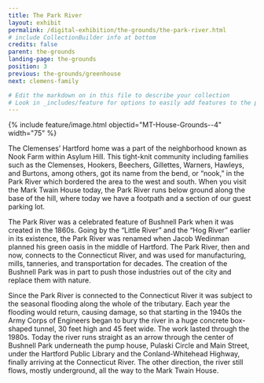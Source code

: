 ```yaml
---
title: The Park River
layout: exhibit
permalink: /digital-exhibition/the-grounds/the-park-river.html
# include CollectionBuilder info at bottom
credits: false
parent: the-grounds
landing-page: the-grounds
position: 3
previous: the-grounds/greenhouse
next: clemens-family

# Edit the markdown on in this file to describe your collection
# Look in _includes/feature for options to easily add features to the page
---
```

{% include feature/image.html objectid="MT-House-Grounds--4" width="75" %}

The Clemenses’ Hartford home was a part of the neighborhood known as Nook Farm within Asylum Hill. This tight-knit community including families such as the Clemenses, Hookers, Beechers, Gillettes, Warners, Hawleys, and Burtons, among others, got its name from the bend, or “nook,” in the Park River which bordered the area to the west and south. When you visit the Mark Twain House today, the Park River runs below ground along the base of the hill, where today we have a footpath and a section of our guest parking lot. 

The Park River was a celebrated feature of Bushnell Park when it was created in the 1860s. Going by  the “Little River” and the “Hog River” earlier in its existence, the Park River was renamed when Jacob Wedinman planned his green oasis in the middle of Hartford. The Park River, then and now, connects to the Connecticut River, and was used for manufacturing, mills, tanneries, and transportation for decades. The creation of the Bushnell Park was in part to push those industries out of the city and replace them with nature. 

Since the Park River is connected to the Connecticut River it was subject to the seasonal flooding along the whole of the tributary. Each year the flooding would return, causing damage, so that starting in the 1940s the Army Corps of Engineers began to bury the river in a huge concrete box-shaped tunnel, 30 feet high and 45 feet wide. The work lasted through the 1980s. Today the river runs straight as an arrow through the center of  Bushnell Park underneath the pump house, Pulaski Circle and Main Street, under the Hartford Public Library and the Conland-Whitehead Highway, finally arriving at the Connecticut River. The other direction, the river still flows, mostly underground, all the way to the Mark Twain House. 
